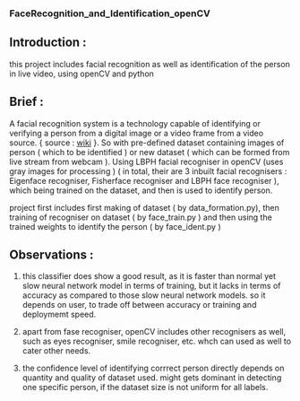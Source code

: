 ### FaceRecognition_and_Identification_openCV

## Introduction : 
this project includes facial recognition as well as identification of the person in live video,
using openCV and python

## Brief :
A facial recognition system is a technology capable of identifying or verifying
a person from a digital image or a video frame from a video source.  { source : [wiki](https://en.wikipedia.org/wiki/Facial_recognition_system) }.
So with pre-defined dataset containing images of person ( which to be identified ) or new dataset 
( which can be formed from live stream from webcam ). Using LBPH facial recogniser in openCV (uses gray images for processing )
( in total, their are 3 inbuilt facial recognisers :  Eigenface recogniser, Fisherface recogniser and LBPH face recogniser ),
which being trained on the dataset, and then is used to identify person.

project first includes first making of dataset ( by data_formation.py), then training of recogniser on dataset ( by face_train.py )
and then using the trained weights to identify the person ( by face_ident.py )

## Observations :
1) this classifier does show a good result, as it is faster than normal yet slow neural network model in terms of training, 
but it lacks in terms of accuracy as compared to those slow neural network models. so it depends on user, to trade off between
accuracy or training and deploymemt speed.

2) apart from fase recogniser, openCV includes other recognisers as well, such as eyes recogniser, smile recogniser, etc. whch can used as well to cater other needs.

3) the confidence level of identifying corrrect person directly depends on quantity and quality of dataset used. might gets dominant in detecting one specific person, if the dataset size is not uniform for all labels.
